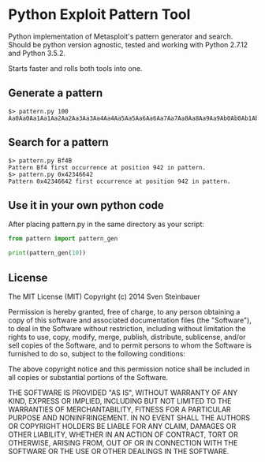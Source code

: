 Python Exploit Pattern Tool
===========================

Python implementation of Metasploit's pattern generator and search. Should be python version agnostic, tested and working with Python 2.7.12 and Python 3.5.2. 

Starts faster and rolls both tools into one.

## Generate a pattern

    $> pattern.py 100
    Aa0Aa0Aa1Aa1Aa2Aa2Aa3Aa3Aa4Aa4Aa5Aa5Aa6Aa6Aa7Aa7Aa8Aa8Aa9Aa9Ab0Ab0Ab1Ab1Ab2Ab2Ab3Ab3Ab4Ab4Ab5Ab5Ab6A

## Search for a pattern

    $> pattern.py Bf4B
    Pattern Bf4 first occurrence at position 942 in pattern.
    $> pattern.py 0x42346642
    Pattern 0x42346642 first occurrence at position 942 in pattern.
    
## Use it in your own python code 

After placing pattern.py in the same directory as your script:

```python
from pattern import pattern_gen

print(pattern_gen(10))
```
## License

The MIT License (MIT)
Copyright (c) 2014 Sven Steinbauer

Permission is hereby granted, free of charge, to any person obtaining a copy of this software and associated documentation files (the "Software"), to deal in the Software without restriction, including without limitation the rights to use, copy, modify, merge, publish, distribute, sublicense, and/or sell copies of the Software, and to permit persons to whom the Software is furnished to do so, subject to the following conditions:

The above copyright notice and this permission notice shall be included in all copies or substantial portions of the Software.

THE SOFTWARE IS PROVIDED "AS IS", WITHOUT WARRANTY OF ANY KIND, EXPRESS OR IMPLIED, INCLUDING BUT NOT LIMITED TO THE WARRANTIES OF MERCHANTABILITY, FITNESS FOR A PARTICULAR PURPOSE AND NONINFRINGEMENT. IN NO EVENT SHALL THE AUTHORS OR COPYRIGHT HOLDERS BE LIABLE FOR ANY CLAIM, DAMAGES OR OTHER LIABILITY, WHETHER IN AN ACTION OF CONTRACT, TORT OR OTHERWISE, ARISING FROM, OUT OF OR IN CONNECTION WITH THE SOFTWARE OR THE USE OR OTHER DEALINGS IN THE SOFTWARE.

